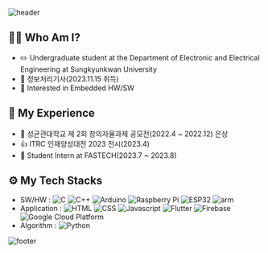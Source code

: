 ![header](https://capsule-render.vercel.app/api?type=waving&color=auto&height=200&section=header&text=Welcome%20to%20my%20Github👋&desc=😁I'm%20Minho%20Shin&fontSize=50&fontAlignY=30&descSize=25&descAlign=70&descAlignY=55)
  
👨‍💻 Who Am I?
-
* ✏️ Undergraduate student at the Department of Electronic and Electrical Engineering at Sungkyunkwan University
* 🪪 정보처리기사(2023.11.15 취득)
* 🧡 Interested in Embedded HW/SW

🌱 My Experience
- 
* 🥈 성균관대학교 제 2회 창의자율과제 공모전(2022.4 ~ 2022.12) 은상
* 👍 ITRC 인재양성대전 2023 전시(2023.4)
* 👜 Student Intern at FASTECH(2023.7 ~ 2023.8)
  
⚙️ My Tech Stacks
- 
* SW/HW : ![C](http://img.shields.io/badge/-C-555555?style=flat-square&logo=C&logoColor=white)
![C++](http://img.shields.io/badge/-C++-00599c?style=flat-square&logo=C%2B%2B&logoColor=white)
![Arduino](https://img.shields.io/badge/-Arduino-00979D?style=flat-square&logo=Arduino&logoColor=white)
![Raspberry Pi](https://img.shields.io/badge/-Raspberry%20Pi-C51A4A?style=flat-square&logo=Raspberry%20Pi&logoColor=white)
![ESP32](https://img.shields.io/badge/-ESP32-E7352C?style=flat-square&logo=espressif&logoColor=white)
![arm](https://img.shields.io/badge/-Renesas_RA6M3-0091BD?style=flat-square&logo=arm&logoColor=white)
* Application : ![HTML](http://img.shields.io/badge/-HTML-E34F26?style=flat-square&logo=HTML5&logoColor=white)
![CSS](http://img.shields.io/badge/-CSS-1572B6?style=flat-square&logo=CSS3&logoColor=white)
![Javascript](http://img.shields.io/badge/-Javascript-f7e018?style=flat-square&logo=javascript&logoColor=black)
![Flutter](https://img.shields.io/badge/-Flutter-02569B?style=flat-square&logo=Flutter&logoColor=white)
![Firebase](http://img.shields.io/badge/-Firebase-2C384A?style=flat-square&logo=firebase)
![Google Cloud Platform](http://img.shields.io/badge/-Google_Cloud_Platform-34ab53?style=flat-square&logo=GoogleCloud)
* Algorithm : ![Python](http://img.shields.io/badge/-Python-3776ab?style=flat-square&logo=Python&logoColor=white)




![footer](https://capsule-render.vercel.app/api?type=waving&color=auto&height=100&section=footer)



